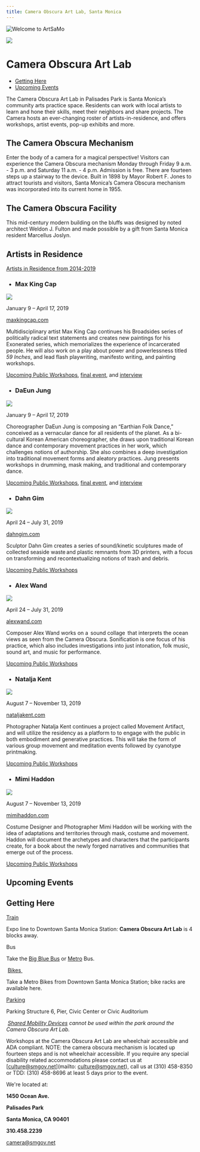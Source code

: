 ```yaml
---
title: Camera Obscura Art Lab, Santa Monica
---
```


![Welcome to ArtSaMo](/uploads/camera-obscura-2048x1365.jpg)

![](/uploads/icon-camera-obscura.png)

Camera Obscura Art Lab
======================

*   [Getting Here](#getting-here)
*   [Upcoming Events](#calendar)

The Camera Obscura Art Lab in Palisades Park is Santa Monica’s community arts practice space. Residents can work with local artists to learn and hone their skills, meet their neighbors and share projects. The Camera hosts an ever-changing roster of artists-in-residence, and offers workshops, artist events, pop-up exhibits and more.

The Camera Obscura Mechanism
----------------------------

Enter the body of a camera for a magical perspective! Visitors can experience the Camera Obscura mechanism Monday through Friday 9 a.m. - 3 p.m. and Saturday 11 a.m. - 4 p.m. Admission is free. There are fourteen steps up a stairway to the device. Built in 1898 by Mayor Robert F. Jones to attract tourists and visitors, Santa Monica’s Camera Obscura mechanism was incorporated into its current home in 1955.

The Camera Obscura Facility
---------------------------

This mid-century modern building on the bluffs was designed by noted architect Weldon J. Fulton and made possible by a gift from Santa Monica resident Marcellus Joslyn.

Artists in Residence
--------------------

[Artists in Residence from 2014-2019](camera-obscura-art-lab-artists.html)

*   ### Max King Cap
  
  ![](/uploads/max-king.png)
  
  January 9 – April 17, 2019
  
  [maxkingcap.com](https://maxkingcap.com/)
  
  Multidisciplinary artist Max King Cap continues his Broadsides series of  politically radical text statements and creates new paintings for his Exonerated series, which memorializes the experience of incarcerated people. He will also work on a play about power and powerlessness titled _59_ _Inches_, and lead flash playwriting, manifesto writing, and painting workshops.
  
  [Upcoming Public Workshops](camera-obscura.html#calendar), [final event](https://www.eventbrite.com/e/daeun-jung-and-max-king-cap-new-works-tickets-52985082809), and [interview](../blog/get-to-know-camera-obscura-art-lab-studio-resident-max-king-cap.html)
  
*   ### DaEun Jung
  
  ![](/uploads/daeun-kung.png)
  
  January 9 – April 17, 2019
  
  Choreographer DaEun Jung is composing an “Earthian Folk Dance,” conceived as a vernacular dance for all residents of the planet. As a bi-cultural Korean American choreographer, she draws upon traditional Korean dance and contemporary movement practices in her work, which challenges notions of authorship. She also combines a deep investigation into traditional movement forms and aleatory practices. Jung presents workshops in drumming, mask making, and traditional and contemporary dance. 
  
  [Upcoming Public Workshops](camera-obscura.html#calendar), [final event](https://www.eventbrite.com/e/daeun-jung-and-max-king-cap-new-works-tickets-52985082809), and [interview](../blog/get-to-know-camera-obscura-art-lab-studio-resident-daeun-jung.html)
  
*   ### Dahn Gim
  
  ![](/uploads/dahn-gim.png)
  
  April 24 – July 31, 2019
  
  [dahngim.com](http://cargocollective.com/dahngim)
  
  Sculptor Dahn Gim creates a series of sound/kinetic sculptures made of collected seaside waste and plastic remnants from 3D printers, with a focus on transforming and recontextualizing notions of trash and debris.
  
  [Upcoming Public Workshops](camera-obscura.html#calendar)
  
*   ### Alex Wand
  
  ![](/uploads/alex-wand.png)
  
  April 24 – July 31, 2019
  
  [alexwand.com](http://www.alexwand.com/)
  
  Composer Alex Wand works on a  sound collage  that interprets the ocean views as seen from the Camera Obscura. Sonification is one focus of his practice, which also includes investigations into just intonation, folk music, sound art, and music for performance.
  
  [Upcoming Public Workshops](camera-obscura.html#calendar)
  
*   ### Natalja Kent
  
  ![](/uploads/natalja-kent.png)
  
  August 7 – November 13, 2019
  
  [nataljakent.com](http://www.nataljakent.com/)
  
  Photographer Natalja Kent continues a project called Movement Artifact, and will utilize the residency as a platform to to engage with the public in both embodiment and generative practices. This will take the form of various group movement and meditation events followed by cyanotype printmaking.
  
  [Upcoming Public Workshops](camera-obscura.html#calendar)
  
*   ### Mimi Haddon
  
  ![](/uploads/mimi-haddon.png)
  
  August 7 – November 13, 2019
  
  [mimihaddon.com](https://mimihaddon.com/)
  
  Costume Designer and Photographer Mimi Haddon will be working with the idea of adaptations and territories through mask, costume and movement. Haddon will document the archetypes and characters that the participants create, for a book about the newly forged narratives and communities that emerge out of the process.
  
  [Upcoming Public Workshops](camera-obscura.html#calendar)
  

Upcoming Events
---------------

<ol
  class="events"
  data-events-locations="Palisades Park">
</ol>
<script src="/assets/js/events.js"></script>

Getting Here
------------

[Train](http://metro.net/)

Expo line to Downtown Santa Monica Station: **Camera Obscura Art Lab** is 4 blocks away.

Bus

Take the [Big Blue Bus](http://bigbluebus.com/) or [Metro](http://metro.net/) Bus.

 [Bikes ](https://www.smgov.net/Departments/PCD/Transportation/Bicyclists/)

Take a Metro Bikes from Downtown Santa Monica Station; bike racks are available here.

[Parking](http://smgov.net/parking)

Parking Structure 6, Pier, Civic Center or Civic Auditorium

_ [Shared Mobility Devices](https://www.smgov.net/Departments/PCD/Transportation/Shared-Mobility-Services/) cannot be used within the park around the Camera Obscura Art Lab._

Workshops at the Camera Obscura Art Lab are wheelchair accessible and ADA compliant. NOTE: the camera obscura mechanism is located up fourteen steps and is not wheelchair accessible. If you require any special disability related accommodations please contact us at [culture@smgov.net](mailto: culture@smgov.net), call us at (310) 458-8350 or TDD: (310) 458-8696 at least 5 days prior to the event.

We're located at:


**1450 Ocean Ave.**

**Palisades Park**

**Santa Monica, CA 90401**


**310.458.2239**

[camera@smgov.net](mailto:camera@smgov.net)

